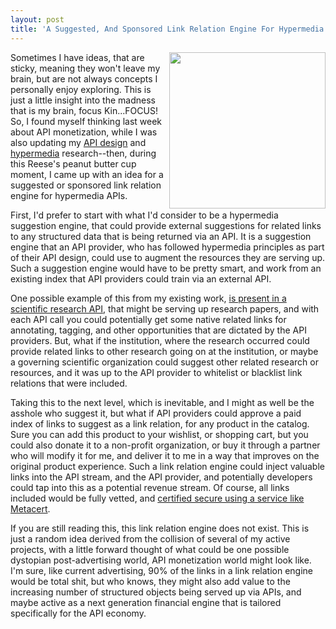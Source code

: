 ```yaml
---
layout: post
title: 'A Suggested, And Sponsored Link Relation Engine For Hypermedia APIs'
---
```

<p><img src="https://s3.amazonaws.com/kinlane-productions/bw-icons/bw-engine-api.png" alt="" width="250" align="right" /></p>
<p>Sometimes I have ideas, that are sticky, meaning they won't leave my brain, but are not always concepts I personally enjoy exploring. This is just a little insight into the madness that is my brain, focus Kin...FOCUS! So, I found myself thinking last week about API monetization, while I was also updating my <a href="http://design.apievangelist.com">API design</a> and <a href="http://hypermedia.apievangelist.com">hypermedia</a> research--then, during this Reese's peanut butter cup moment, I came up with an idea for a suggested or sponsored link relation engine for hypermedia APIs.</p>
<p>First, I'd prefer to start with what I'd consider to be a hypermedia suggestion engine, that could provide external suggestions for related links to any structured data that is being returned via an API. It is a suggestion engine that an API provider, who has followed hypermedia principles as part of their API design, could use to augment the resources they are serving up. Such a suggestion engine would have to be pretty smart, and work from an existing index that API providers could train via an external API.</p>
<p>One possible example of this from my existing work, <a href="http://apievangelist.com/2015/08/15/can-we-keep-important-scientific-research-projects-alive-through-revenue-generated-from-api-access/">is present in a scientific research API</a>, that might be serving up research papers, and with each API call you could potentially get some native related links for annotating, tagging, and other opportunities that are dictated by the API providers. But, what if the institution, where the research occurred could provide related links to other research going on at the institution, or maybe a governing scientific organization could suggest other related research or resources, and it was up to the API provider to whitelist or blacklist link relations that were included.</p>
<p>Taking this to the next level, which is inevitable, and I might as well be the asshole who suggest it, but what if API providers could approve a paid index of links to suggest as a link relation, for any product in the catalog. Sure you can add this product to your wishlist, or shopping cart, but you could also donate it to a non-profit organization, or buy it through a partner who will modify it for me, and deliver it to me in a way that improves on the original product experience. Such a link relation engine could inject valuable links into the API stream, and the API provider, and potentially developers could tap into this as a potential revenue stream. Of course, all links included would be fully vetted, and <a href="https://metacert.com/">certified secure using a service like Metacert</a>.</p>
<p>If you are still reading this, this link relation engine does not exist. This is just a random idea derived from the collision of several of my active projects, with a little forward thought of what could be one possible dystopian post-advertising world, API monetization world might look like. I'm sure, like current advertising, 90% of the links in a link relation engine would be total shit, but who knows, they might also add value to the increasing number of structured objects being served up via APIs, and maybe active as a next generation financial engine that is tailored specifically for the API economy.</p>